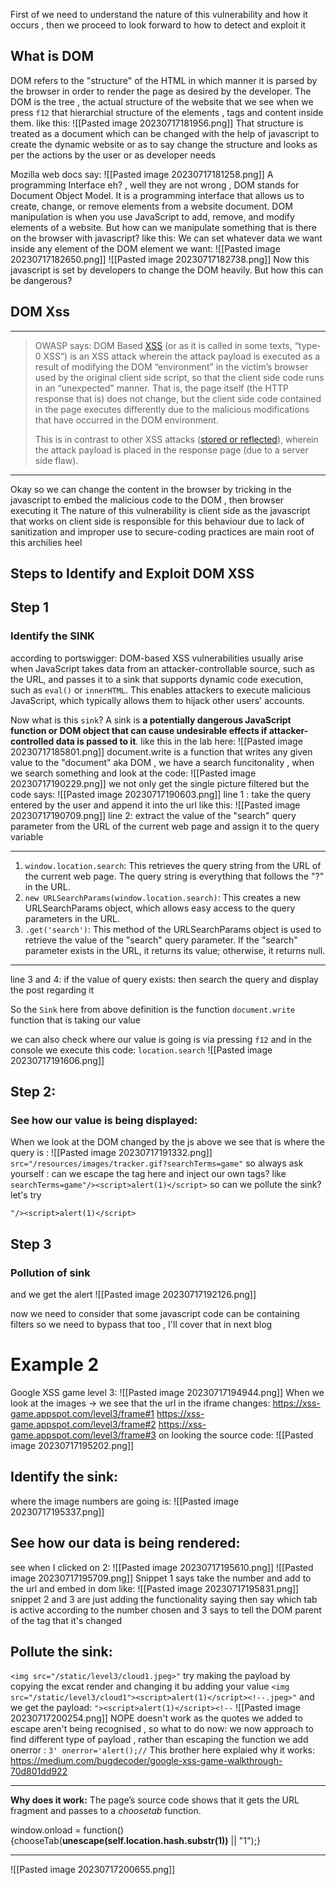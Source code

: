 First of we need to understand the nature of this vulnerability and how it occurs , then we proceed to look forward to how to detect and exploit it

## What is DOM
DOM refers to the "structure" of the HTML in which manner it is parsed by the browser in order to render the page as desired by the developer.
The DOM is the tree , the actual structure of the 
website that we see when we press `f12` that hierarchial structure of the elements , tags and content inside them. 
like this:
![[Pasted image 20230717181956.png]]
That structure is treated as a document which can be changed with the help of javascript to create the dynamic website or as to say change the structure and looks as per the actions by the user or as developer needs

Mozilla web docs say:
![[Pasted image 20230717181258.png]]
A programming Interface eh? , well they are not wrong , 
DOM stands for Document Object Model. It is a programming interface that allows us to create, change, or remove elements from a website document. DOM manipulation is when you use JavaScript to add, remove, and modify elements of a website. But how can we manipulate something that is there on the browser with javascript?
like this:
We can set whatever data we want inside any element of the DOM element we want:
![[Pasted image 20230717182650.png]]
![[Pasted image 20230717182738.png]]
Now this javascript is set by developers to change the DOM heavily. But how this can be dangerous?

## DOM Xss
***
>OWASP says:
DOM Based [XSS](https://owasp.org/www-community/attacks/XSS "wikilink") (or as it is called in some texts, “type-0 XSS”) is an XSS attack wherein the attack payload is executed as a result of modifying the DOM “environment” in the victim’s browser used by the original client side script, so that the client side code runs in an “unexpected” manner. That is, the page itself (the HTTP response that is) does not change, but the client side code contained in the page executes differently due to the malicious modifications that have occurred in the DOM environment.
>
>This is in contrast to other XSS attacks ([stored or reflected](https://owasp.org/www-community/attacks/XSS#Stored_and_Reflected_XSS_Attacks "wikilink")), wherein the attack payload is placed in the response page (due to a server side flaw).
***

Okay so we can change the content in the browser by tricking in the javascript to embed the malicious code to the DOM , then browser executing it
The nature of this vulnerability is client side as the javascript that works on client side is responsible for this behaviour due to lack of sanitization and improper use to secure-coding practices are main root of this archilies heel

## Steps to Identify and Exploit DOM XSS

## Step 1 
### Identify the SINK

according to portswigger:
DOM-based XSS vulnerabilities usually arise when JavaScript takes data from an attacker-controllable source, such as the URL, and passes it to a sink that supports dynamic code execution, such as `eval()` or `innerHTML`. This enables attackers to execute malicious JavaScript, which typically allows them to hijack other users' accounts.

Now what is this `sink`?
A sink is **a potentially dangerous JavaScript function or DOM object that can cause undesirable effects if attacker-controlled data is passed to it**.
like this in the lab here:
![[Pasted image 20230717185801.png]]
document.write is a function that writes any given value to the "document" aka DOM  , we have a search funcitonality , when we search something and look at the code:
![[Pasted image 20230717190229.png]]
we not only get the single picture filtered but the code says:
![[Pasted image 20230717190603.png]]
line 1 : take the query entered by the user and append it into the url like this:
![[Pasted image 20230717190709.png]]
line 2: extract the value of the "search" query parameter from the URL of the current web page and assign it to the query variable
***
1. `window.location.search`: This retrieves the query string from the URL of the current web page. The query string is everything that follows the "?" in the URL.
2. `new URLSearchParams(window.location.search)`: This creates a new URLSearchParams object, which allows easy access to the query parameters in the URL.
3. `.get('search')`: This method of the URLSearchParams object is used to retrieve the value of the "search" query parameter. If the "search" parameter exists in the URL, it returns its value; otherwise, it returns null.
***
line 3 and 4: if the value of query exists: then search the query and display the post regarding it

So the `Sink` here from above definition is the function `document.write` function that is taking our value

we can also check where our value is going is via pressing `f12` and in the console we execute this code:
`location.search`
![[Pasted image 20230717191606.png]]
## Step 2:
### See how our value is being displayed:
When we look at the DOM changed by the js above we see that is where the query is :
![[Pasted image 20230717191332.png]]
`src="/resources/images/tracker.gif?searchTerms=game"`
so always ask yourself : can we escape the tag here and inject our own tags?
like
`searchTerms=game"/><script>alert(1)</script>`
so can we pollute the sink?
let's try
```
"/><script>alert(1)</script>
```
## Step 3
### Pollution of sink 
and we get the alert
![[Pasted image 20230717192126.png]]

now we need to consider that some javascript code can be containing filters so we need to bypass that too , I'll cover that in next blog


# Example 2
Google XSS game level 3:
![[Pasted image 20230717194944.png]]
When we look at the images -> we see that the url in the iframe changes:
https://xss-game.appspot.com/level3/frame#1
https://xss-game.appspot.com/level3/frame#2
https://xss-game.appspot.com/level3/frame#3
on looking the source code: 
![[Pasted image 20230717195202.png]]
## Identify the sink:
where the image numbers are going is:
![[Pasted image 20230717195337.png]]
## See how our data is being rendered:
see when I clicked on 2:
![[Pasted image 20230717195610.png]]
![[Pasted image 20230717195709.png]]
Snippet 1 says take the number and add to the url and embed in dom like:
![[Pasted image 20230717195831.png]]
snippet 2 and 3 are just adding the functionality saying then say which tab is active according to the number chosen and 3 says to tell the DOM parent of the tag that it's changed 
## Pollute the sink:
`<img src="/static/level3/cloud1.jpeg>"`
try making the payload by copying the excat render and changing it bu adding your value
`<img src="/static/level3/cloud1"><script>alert(1)</script><!--.jpeg>"`
and we get the payload:
`"><script>alert(1)</script><!--`
![[Pasted image 20230717200254.png]]
NOPE doesn't work as the quotes we added to escape aren't being recognised , so what to do now:
we now approach to find different type of payload , rather than escaping the function we add onerror :
`3' onerror='alert();//`
This brother here explaied why it works:
https://medium.com/bugdecoder/google-xss-game-walkthrough-70d801dd922
***
**Why does it work:** The page’s source code shows that it gets the URL fragment and passes to a _choosetab_ function.

window.onload = function() {chooseTab(**unescape(self.location.hash.substr(1))** || "1");}
***
![[Pasted image 20230717200655.png]]
